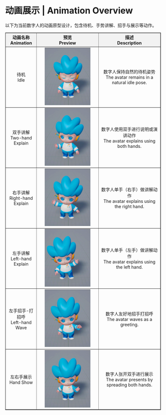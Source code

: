 # 动画展示 | Animation Overview

以下为当前数字人的动画原型设计，包含待机、手势讲解、招手与展示等动作。

<table border="1" cellspacing="0" cellpadding="6" align="center" width="100%">
  <tr>
    <th style="text-align:center; background-color:#f2f2f2;" width="20%">动画名称<br>Animation</th>
    <th style="text-align:center; background-color:#f2f2f2;" width="40%">预览<br>Preview</th>
    <th style="text-align:center; background-color:#f2f2f2;" width="40%">描述<br>Description</th>
  </tr>

  <tr>
    <td align="center">待机<br>Idle</td>
    <td align="center"><img src="./assets/待机.gif" width="80%"></td>
    <td align="center">数字人保持自然的待机姿势<br>The avatar remains in a natural idle pose.</td>
  </tr>

  <tr>
    <td align="center">双手讲解<br>Two-hand Explain</td>
    <td align="center"><img src="./assets/双手讲解.gif" width="80%"></td>
    <td align="center">数字人使用双手进行说明或演讲动作<br>The avatar explains using both hands.</td>
  </tr>

  <tr>
    <td align="center">右手讲解<br>Right-hand Explain</td>
    <td align="center"><img src="./assets/右手讲解.gif" width="80%"></td>
    <td align="center">数字人单手（右手）做讲解动作<br>The avatar explains using the right hand.</td>
  </tr>

  <tr>
    <td align="center">左手讲解<br>Left-hand Explain</td>
    <td align="center"><img src="./assets/左手讲解.gif" width="80%"></td>
    <td align="center">数字人单手（左手）做讲解动作<br>The avatar explains using the left hand.</td>
  </tr>

  <tr>
    <td align="center">左手招手-打招呼<br>Left-hand Wave</td>
    <td align="center"><img src="./assets/左手招手-打招呼.gif" width="80%"></td>
    <td align="center">数字人友好地招手打招呼<br>The avatar waves as a greeting.</td>
  </tr>

  <tr>
    <td align="center">左右手展示<br>Hand Show</td>
    <td align="center"><img src="./assets/左右手展示.gif" width="80%"></td>
    <td align="center">数字人张开双手进行展示<br>The avatar presents by spreading both hands.</td>
  </tr>


</table>


 
